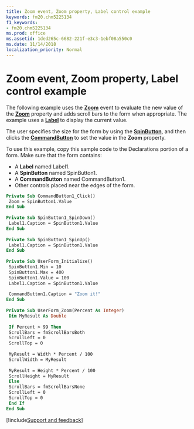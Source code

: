 ```yaml
---
title: Zoom event, Zoom property, Label control example
keywords: fm20.chm5225134
f1_keywords:
- fm20.chm5225134
ms.prod: office
ms.assetid: 1ded265c-6682-221f-e3c3-1ebf08a550c0
ms.date: 11/14/2018
localization_priority: Normal
---
```



# Zoom event, Zoom property, Label control example

The following example uses the **[Zoom](zoom-event.md)** event to evaluate the new value of the **[Zoom](zoom-property.md)** property and adds scroll bars to the form when appropriate. The example uses a **[Label](label-control.md)** to display the current value. 

The user specifies the size for the form by using the **[SpinButton](spinbutton-control.md)**, and then clicks the **[CommandButton](commandbutton-control.md)** to set the value in the **Zoom** property.

To use this example, copy this sample code to the Declarations portion of a form. Make sure that the form contains:

- A **Label** named Label1.   
- A **SpinButton** named SpinButton1.   
- A **CommandButton** named CommandButton1.   
- Other controls placed near the edges of the form.
    

```vb
Private Sub CommandButton1_Click() 
 Zoom = SpinButton1.Value 
End Sub 
 
Private Sub SpinButton1_SpinDown() 
 Label1.Caption = SpinButton1.Value 
End Sub 
 
Private Sub SpinButton1_SpinUp() 
 Label1.Caption = SpinButton1.Value 
End Sub 
 
Private Sub UserForm_Initialize() 
 SpinButton1.Min = 10 
 SpinButton1.Max = 400 
 SpinButton1.Value = 100 
 Label1.Caption = SpinButton1.Value 
 
 CommandButton1.Caption = "Zoom it!" 
End Sub 
 
Private Sub UserForm_Zoom(Percent As Integer) 
 Dim MyResult As Double 
 
 If Percent > 99 Then 
 ScrollBars = fmScrollBarsBoth 
 ScrollLeft = 0 
 ScrollTop = 0 
 
 MyResult = Width * Percent / 100 
 ScrollWidth = MyResult 
 
 MyResult = Height * Percent / 100 
 ScrollHeight = MyResult 
 Else 
 ScrollBars = fmScrollBarsNone 
 ScrollLeft = 0 
 ScrollTop = 0 
 End If 
End Sub
```

[!include[Support and feedback](~/includes/feedback-boilerplate.md)]